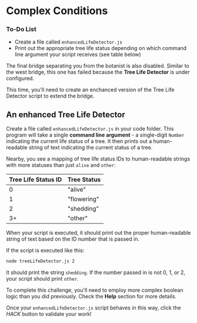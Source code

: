 # Complex Conditions

<div class="aside">
<h3>To-Do List</h3>
<ul>
  <li>Create a file called <code>enhancedLifeDetector.js</code></li>
  <li>Print out the appropriate tree life status depending on which command line argument your script receives (see table below)</li>
</ul>
</div>

The final bridge separating you from the botanist is also disabled. Similar to the west bridge, this one has failed because the **Tree Life Detector** is under configured.

This time, you'll need to create an enchanced version of the Tree Life Detector script to extend the bridge.

## An enhanced Tree Life Detector

Create a file called `enhancedLifeDetector.js` in your code folder. This program will take a single **command line argument** - a single-digit `Number` indicating the current life status of a tree. It then prints out a human-readable string of text indicating the current status of a tree.

Nearby, you see a mapping of tree life status IDs to human-readable strings with more statuses than just `alive` and `other`:

| Tree Life Status ID | Tree Status |
| ------------------- | ----------- |
| 0 | "alive" |
| 1 | "flowering" |
| 2 | "shedding" |
| 3+ | "other" |

When your script is executed, it should print out the proper human-readable string of text based on the ID number that is passed in.

If the script is executed like this:

```bash
node treeLifeDetector.js 2
```

It should print the string `shedding`. If the number passed in is not 0, 1, or 2, your script should print `other`.

To complete this challenge, you'll need to employ more complex boolean logic than you did previously. Check the **Help** section for more details.

Once your `enhancedLifeDetector.js` script behaves in this way, click the *HACK* button to validate your work!
